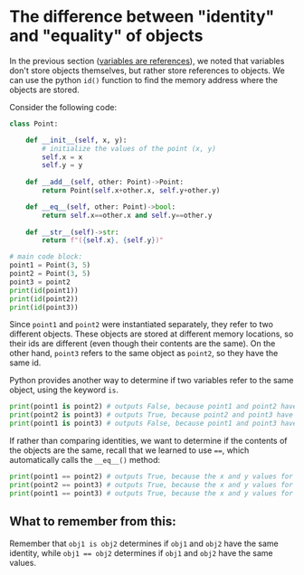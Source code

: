 # The difference between "identity" and "equality" of objects

In the previous section (<a href="https://cs.du.edu/~intropython/intro-to-programming-2/chapters/classes/variables_are_references.html)" target="_blank">variables are references</a>), we noted that variables don't store objects themselves, but rather store references to objects. We can use the python `id()` function to find the memory address where the objects are stored.

Consider the following code:
```python
class Point:

    def __init__(self, x, y):
        # initialize the values of the point (x, y)
        self.x = x
        self.y = y
    
    def __add__(self, other: Point)->Point:
        return Point(self.x+other.x, self.y+other.y)

    def __eq__(self, other: Point)->bool:
        return self.x==other.x and self.y==other.y
    
    def __str__(self)->str:
        return f"({self.x}, {self.y})"

# main code block:
point1 = Point(3, 5)
point2 = Point(3, 5)
point3 = point2
print(id(point1))
print(id(point2))
print(id(point3))
```
Since `point1` and `point2` were instantiated separately, they refer to two different objects. These objects are stored at different memory locations, so their ids are different (even though their contents are the same). On the other hand, `point3` refers to the same object as `point2`, so they have the same id.

Python provides another way to determine if two variables refer to the same object, using the keyword `is`.
```python
print(point1 is point2) # outputs False, because point1 and point2 have different ids (they refer to different objects)
print(point2 is point3) # outputs True, because point2 and point3 have the same ids (they refer to the same object)
print(point1 is point3) # outputs False, because point1 and point3 have different ids (they refer to different objects)
```

If rather than comparing identities, we want to determine if the contents of the objects are the same, recall that we learned to use `==`, which automatically calls the `__eq__()` method:
```python
print(point1 == point2) # outputs True, because the x and y values for point1 and point2 are the same.
print(point2 == point3) # outputs True, because the x and y values for point2 and point3 are the same.
print(point1 == point3) # outputs True, because the x and y values for point1 and point3 are the same.
```

## What to remember from this:

Remember that `obj1 is obj2` determines if `obj1` and `obj2` have the same identity, while `obj1 == obj2` determines if `obj1` and `obj2` have the same values.

